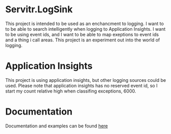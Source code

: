 # Servitr.LogSink
This project is intended to be used as an enchancment to logging. I want to to be able to search intelligently when logging to Application Insights. I want to be using event ids, and I want to be able to map exeptions to event ids and a thing i call areas. This project is an experiment out into the world of logging.

# Application Insights
This project is using application insights, but other logging sources could be used. Please note that application insights has no reserved event id, so I start my count relative high when classifing exceptions, 6000.

# Documentation
Documentation and examples can be found [here](https://logsink.servitr.io)